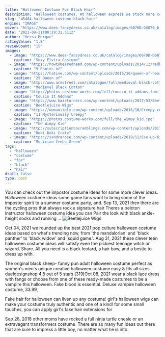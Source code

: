 ```yaml
---
title: "Halloween Costume For Black Hair"
description: "Halloween costumes. At halloween express we stock more costumes in more sizes and more styles than anyone for halloween but as one of the largest costume retailers in the country, we"
slug: "45464-halloween-costume-black-hair"
engine: "IMAGE"
cover: "https://www.dees-fancydress.co.uk/catalog/images/6070D-D6070_b.jpg"
date: "2021-09-21T00:29:31.511Z"
author: "Verna Morgan"
ratingValue: "1.8"
reviewCount: "15"
images:
  - image: "https://www.dees-fancydress.co.uk/catalog/images/6070D-D6070_b.jpg"
    caption: "Sexy Elvira Costume"
  - image: "https://howtobearedhead.com/wp-content/uploads/2014/12/redhead_kid_how_to_be_a_redhead.jpg"
    caption: "9 Photos of"
  - image: "https://hative.com/wp-content/uploads/2015/10/queen-of-hearts-costume-ideas/10-queen-of-hearts-costume-ideas-and-diy-tutorials.jpg"
    caption: "25 Queen of"
  - image: "http://www.armstreet.com/catalogue/full/medieval-black-cotton-dress-lady-hunter-2.jpg"
    caption: "Medieval Black Cotton"
  - image: "http://photos.costume-works.com/full/cousin_it_addams_family.jpg"
    caption: "Cousin It Addams"
  - image: "https://www.hairturners.com/wp-content/uploads/2017/03/Beetlejuice-Wig-Professional.jpg"
    caption: "Beetlejuice Wigs"
  - image: "https://womanitely.com/wp-content/uploads/2016/10/Creepy-color.jpg"
    caption: "11 Mysteriously Creepy"
  - image: "https://photos.costume-works.com/full/the_wimpy_kid.jpg"
    caption: "The Wimpy Kid"
  - image: "http://subscriptionboxramblings.com/wp-content/uploads/2017/09/Screen-Shot-2017-09-05-at-8.38.31-AM.png"
    caption: "Doki Doki Crate"
  - image: "https://sandrarose.com/wp-content/uploads/2018/11/Cee-Lo-Kingston-Johnson.jpg"
    caption: "Musician CeeLo Green"
tags:
  - "halloween"
  - "costume"
  - "for"
  - "black"
  - "hair"
draft: false
type: post
---
```


You can check out the impostor costume ideas for some more clever ideas. Halloween costume ideas some game fans want to bring some of the imposter spirit to a summer costume party, and. Sep 13, 2021 then there are the cycling pros that always rock a signature hair  Theres a peloton instructor halloween costume idea you can Pair the look with black ankle-height socks and running ...
![Beetlejuice Wigs](https://www.hairturners.com/wp-content/uploads/2017/03/Beetlejuice-Wig-Professional.jpg "Beetlejuice Wigs")

Oct 04, 2021 we rounded up the best 2021 pop culture halloween costume ideas based on what&#39;s trending now, from &#39;the mandalorian&#39; and &#39;black panther&#39; to &#39;black widow&#39; and &#39;squid game.&#39;. Aug 31, 2021 these clever teen halloween costume ideas will satisfy even the pickiest teenage witch or wizard. Share.  All you need is a black leotard, a hair bow, and a bestie to dress up with.
<!--inArticleAds-->

<!--galleryOne-->

The original black sheep- funny pun adult halloween costume perfect as women's men's unique creative halloween costume easy & fits all sizes dueldesignshop 4.5 out of 5 stars (319)Oct 08, 2021 wear a black lace dress with fangs or choose from one of these ready-made costumes to be a vampire this halloween. Fake blood is essential. Deluxe vampire halloween costume, 33.99,
<!--inArticleAds-->

<!--galleryTwo-->

Fake hair for halloween can liven up any costume! girl's halloween wigs can make your costume truly authentic and one of a kind! for some small touches, you can apply girl's fake hair extensions for
<!--galleryThree-->

Sep 28, 2018 other moms have rocked a full ninja turtle onesie or an extravagant transformers costume. There are so many fun ideas out there that are sure to impress a little boy, no matter what he is into.
